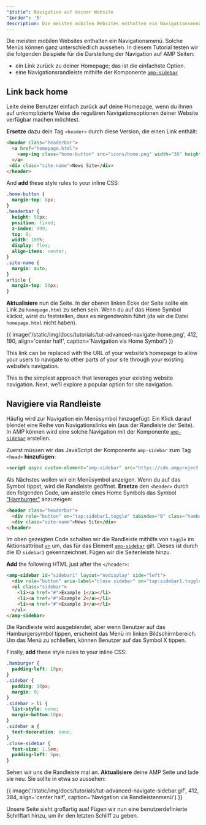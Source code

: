 ```yaml
---
"$title": Navigation auf deiner Website
"$order": '5'
description: Die meisten mobilen Websites enthalten ein Navigationsmenü. Solche Menüs können ganz unterschiedlich aussehen. In diesem Tutorial testen wir …
---
```


Die meisten mobilen Websites enthalten ein Navigationsmenü. Solche Menüs können ganz unterschiedlich aussehen. In diesem Tutorial testen wir die folgenden Beispiele für die Darstellung der Navigation auf AMP Seiten:

- ein Link zurück zu deiner Homepage; das ist die einfachste Option.
- eine Navigationsrandleiste mithilfe der Komponente [`amp-sidebar`](../../../../documentation/components/reference/amp-sidebar.md)

## Link back home

Leite deine Benutzer einfach zurück auf deine Homepage, wenn du ihnen auf unkomplizierte Weise die regulären Navigationsoptionen deiner Website verfügbar machen möchtest.

**Ersetze** dazu dein Tag `<header>` durch diese Version, die einen Link enthält:

```html
<header class="headerbar">
  <a href="homepage.html">
    <amp-img class="home-button" src="icons/home.png" width="36" height="36"></amp-img>
  </a>
 <div class="site-name">News Site</div>
</header>
```

And **add** these style rules to your inline CSS:

```css
.home-button {
  margin-top: 8px;
}
.headerbar {
  height: 50px;
  position: fixed;
  z-index: 999;
  top: 0;
  width: 100%;
  display: flex;
  align-items: center;
}
.site-name {
  margin: auto;
}
article {
  margin-top: 50px;
}
```

**Aktualisiere** nun die Seite. In der oberen linken Ecke der Seite sollte ein Link zu `homepage.html` zu sehen sein. Wenn du auf das Home Symbol klickst, wirst du feststellen, dass es nirgendwohin führt (da wir die Datei `homepage.html` nicht haben).

{{ image('/static/img/docs/tutorials/tut-advanced-navigate-home.png', 412, 190, align='center half', caption='Navigation via Home Symbol') }}

This link can be replaced with the URL of your website’s homepage to allow your users to navigate to other parts of your site through your existing website’s navigation.

This is the simplest approach that leverages your existing website navigation. Next, we’ll explore a popular option for site navigation.

## Navigiere via Randleiste

Häufig wird zur Navigation ein Menüsymbol hinzugefügt: Ein Klick darauf blendet eine Reihe von Navigationslinks ein (aus der Randleiste der Seite). In AMP können wird eine solche Navigation mit der Komponente [`amp-sidebar`](../../../../documentation/components/reference/amp-sidebar.md) erstellen.

Zuerst müssen wir das JavaScript der Komponente <a><code>amp-sidebar</code></a> zum Tag `<head>` <strong>hinzufügen</strong>:

```html
<script async custom-element="amp-sidebar" src="https://cdn.ampproject.org/v0/amp-sidebar-0.1.js"></script>
```

Als Nächstes wollen wir ein Menüsymbol anzeigen. Wenn du auf das Symbol tippst, wird die Randleiste geöffnet. **Ersetze** den `<header>` durch den folgenden Code, um anstelle eines Home Symbols das Symbol ["Hamburger"](https://en.wikipedia.org/wiki/Hamburger_button) anzuzeigen:

```html
<header class="headerbar">
  <div role="button" on="tap:sidebar1.toggle" tabindex="0" class="hamburger">☰</div>
  <div class="site-name">News Site</div>
</header>
```

Im oben gezeigten Code schalten wir die Randleiste mithilfe von `toggle` im Aktionsattribut [`on`](../../../../documentation/guides-and-tutorials/learn/amp-actions-and-events.md) um, das für das Element [`amp-sidebar`](../../../../documentation/components/reference/amp-sidebar.md) gilt. Dieses ist durch die ID `sidebar1` gekennzeichnet. Fügen wir die Seitenleiste hinzu.

**Add** the following HTML just after the `</header>`:

```html
<amp-sidebar id="sidebar1" layout="nodisplay" side="left">
  <div role="button" aria-label="close sidebar" on="tap:sidebar1.toggle" tabindex="0" class="close-sidebar">✕</div>
  <ul class="sidebar">
    <li><a href="#">Example 1</a></li>
    <li><a href="#">Example 2</a></li>
    <li><a href="#">Example 3</a></li>
  </ul>
</amp-sidebar>
```

Die Randleiste wird ausgeblendet, aber wenn Benutzer auf das Hamburgersymbol tippen, erscheint das Menü im linken Bildschirmbereich. Um das Menü zu schließen, können Benutzer auf das Symbol X tippen.

Finally, **add** these style rules to your inline CSS:

```css
.hamburger {
  padding-left: 10px;
}
.sidebar {
  padding: 10px;
  margin: 0;
}
.sidebar > li {
  list-style: none;
  margin-bottom:10px;
}
.sidebar a {
  text-decoration: none;
}
.close-sidebar {
  font-size: 1.5em;
  padding-left: 5px;
}
```

Sehen wir uns die Randleiste mal an. **Aktualisiere** deine AMP Seite und lade sie neu. Sie sollte in etwa so aussehen:

{{ image('/static/img/docs/tutorials/tut-advanced-navigate-sidebar.gif', 412, 384, align='center half', caption='Navigation via Randleistenmenü') }}

Unsere Seite sieht großartig aus! Fügen wir nun eine benutzerdefinierte Schriftart hinzu, um ihr den letzten Schliff zu geben.
